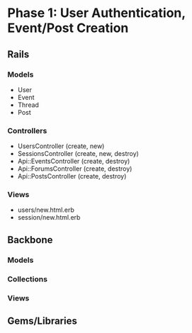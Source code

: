 # Phase 1: User Authentication, Event/Post Creation

## Rails
### Models
* User
* Event
* Thread
* Post

### Controllers
* UsersController (create, new)
* SessionsController (create, new, destroy)
* Api::EventsController (create, destroy)
* Api::ForumsController (create, destroy)
* Api::PostsController (create, destroy)

### Views
* users/new.html.erb
* session/new.html.erb

## Backbone
### Models

### Collections

### Views

## Gems/Libraries
